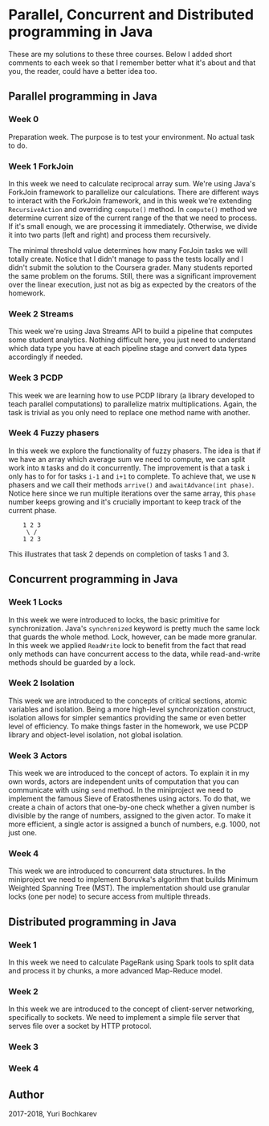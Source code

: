 # Parallel, Concurrent and Distributed programming in Java

These are my solutions to these three courses. Below I added short comments to
each week so that I remember better what it's about and that you, the reader,
could have a better idea too.

## Parallel programming in Java

### Week 0

Preparation week. The purpose is to test your environment. No actual task to do.

### Week 1 ForkJoin

In this week we need to calculate reciprocal array sum. We're using Java's
ForkJoin framework to parallelize our calculations. There are different ways to
interact with the ForkJoin framework, and in this week we're extending
`RecursiveAction` and overriding `compute()` method. In `compute()` method we
determine current size of the current range of the that we need to process. If
it's small enough, we are processing it immediately. Otherwise, we divide it
into two parts (left and right) and process them recursively.

The minimal threshold value determines how many ForJoin tasks we will totally
create. Notice that I didn't manage to pass the tests locally and I didn't
submit the solution to the Coursera grader. Many students reported the same
problem on the forums. Still, there was a significant improvement over the
linear execution, just not as big as expected by the creators of the homework.

### Week 2 Streams

This week we're using Java Streams API to build a pipeline that computes some
student analytics. Nothing difficult here, you just need to understand which
data type you have at each pipeline stage and convert data types accordingly if
needed.

### Week 3 PCDP

This week we are learning how to use PCDP library (a library developed to teach
parallel computations) to parallelize matrix multiplications. Again, the task is
trivial as you only need to replace one method name with another.

### Week 4 Fuzzy phasers

In this week we explore the functionality of fuzzy phasers. The idea is that if
we have an array which average sum we need to compute, we can split work into
`N` tasks and do it concurrently. The improvement is that a task `i` only has to
for for tasks `i-1` and `i+1` to complete. To achieve that, we use `N` phasers
and we call their methods `arrive()` and `awaitAdvance(int phase)`. Notice here
since we run multiple iterations over the same array, this `phase` number keeps
growing and it's crucially important to keep track of the current phase.

``` text
    1 2 3
     \ /
    1 2 3
```

This illustrates that task 2 depends on completion of tasks 1 and 3.

## Concurrent programming in Java

### Week 1 Locks

In this week we were introduced to locks, the basic primitive for
synchronization. Java's `synchronized` keyword is pretty much the same lock that
guards the whole method. Lock, however, can be made more granular. In this week
we applied `ReadWrite` lock to benefit from the fact that read only methods can
have concurrent access to the data, while read-and-write methods should be
guarded by a lock.

### Week 2 Isolation

This week we are introduced to the concepts of critical sections, atomic
variables and isolation. Being a more high-level synchronization construct,
isolation allows for simpler semantics providing the same or even better level
of efficiency. To make things faster in the homework, we use PCDP library and
object-level isolation, not global isolation.

### Week 3 Actors

This week we are introduced to the concept of actors. To explain it in my own
words, actors are independent units of computation that you can communicate with
using `send` method. In the miniproject we need to implement the famous Sieve of
Eratosthenes using actors. To do that, we create a chain of actors that
one-by-one check whether a given number is divisible by the range of numbers,
assigned to the given actor. To make it more efficient, a single actor is
assigned a bunch of numbers, e.g. 1000, not just one.

### Week 4

This week we are introduced to concurrent data structures. In the miniproject we
need to implement Boruvka's algorithm that builds Minimum Weighted Spanning Tree
(MST). The implementation should use granular locks (one per node) to secure
access from multiple threads.

## Distributed programming in Java

### Week 1

In this week we need to calculate PageRank using Spark tools to split data and
process it by chunks, a more advanced Map-Reduce model.

### Week 2

In this week we are introduced to the concept of client-server networking,
specifically to sockets. We need to implement a simple file server that serves
file over a socket by HTTP protocol.

### Week 3

### Week 4

## Author

2017-2018, Yuri Bochkarev
